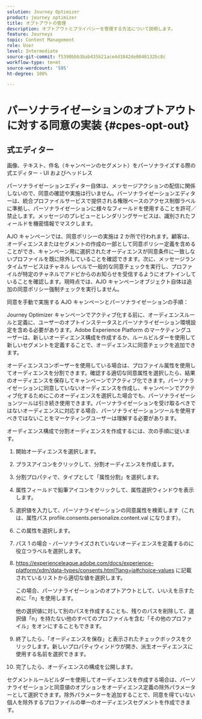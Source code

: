 ```yaml
---
solution: Journey Optimizer
product: journey optimizer
title: オプトアウトの管理
description: オプトアウトとプライバシーを管理する方法について説明します。
feature: Journeys
topic: Content Management
role: User
level: Intermediate
source-git-commit: f5390bbb3bab435b21ace4d1842de0048132bc8c
workflow-type: tm+mt
source-wordcount: '585'
ht-degree: 100%

---
```


# パーソナライゼーションのオプトアウトに対する同意の実装 {#cpes-opt-out}


## 式エディター

画像、テキスト、件名（キャンペーンのセグメント）をパーソナライズする際の式エディター - UI およびヘッドレス

パーソナライゼーションエディター自体は、メッセージアクションの配信に関係しないので、同意の確認や実施は行いません。パーソナライゼーションエディターは、統合プロファイルサービスで提供される権限ベースのアクセス制御ラベルに準拠し、パーソナライゼーションに様々なフィールドを使用することを許可／禁止します。メッセージのプレビューとレンダリングサービスは、識別されたフィールドを機密情報でマスクします。

AJO キャンペーンでは、同意ポリシーの実施は 2 か所で行われます。顧客は、オーディエンスまたはセグメントの作成の一部として同意ポリシー定義を含めることができ、キャンペーン用に選択されたオーディエンスが同意条件に一致しないプロファイルを既に除外していることを確認できます。次に、メッセージランタイムサービスはチャネル レベルで一般的な同意チェックを実行し、プロファイルが特定のチャネルでアドビからのお知らせを受信するようにオプトインしていることを確認します。現時点では、AJO キャンペーンオブジェクト自体は追加の同意ポリシー強制チェックを実行しません。

同意を手動で実施する AJO キャンペーンとパーソナライゼーションの手順：

Journey Optimizer キャンペーンでアクティブ化する前に、オーディエンスルールと定義に、ユーザーのオプトインステータスとパーソナライゼーション環境設定を含める必要があります。Adobe Experience Platform のマーケティングユーザーは、新しいオーディエンス構成を作成するか、ルールビルダーを使用して新しいセグメントを定義することで、オーディエンスに同意チェックを追加できます。

オーディエンスコンポーザーを使用している場合は、プロファイル属性を使用してオーディエンスを分割できます。確認する適切な同意属性を選択したら、結果のオーディエンスを保存してキャンペーンでアクティブ化できます。パーソナライゼーションに同意していないオーディエンスを作成し、キャンペーンでアクティブ化するためにこのオーディエンスを選択した場合でも、パーソナライゼーションツールは引き続き使用できます。パーソナライゼーションを受け取るべきではないオーディエンスに対応する場合、パーソナライゼーションツールを使用すべきではないことをマーケティングユーザーは理解する必要があります。

オーディエンス構成で分割オーディエンスを作成するには、次の手順に従います。

1. 開始オーディエンスを選択します。

1. プラスアイコンをクリックして、分割オーディエンスを作成します。

1. 分割プロパティで、タイプとして「属性分割」を選択します。

1. 属性フィールドで鉛筆アイコンをクリックして、属性選択ウィンドウを表示します。

1. 選択値を入力して、パーソナライゼーションの同意属性を検索します（これは、属性パス profile.consents.personalize.content.val になります）。

1. この属性を選択します。

1. パス 1 の場合 - パーソナライズされていないオーディエンスを定義するのに役立つラベルを選択します。

1. https://experienceleague.adobe.com/docs/experience-platform/xdm/data-types/consents.html?lang=ja#choice-values に記載されているリストから適切な値を選択します。

   この場合、パーソナライゼーションのオプトアウトとして、いいえを示すために「n」を使用します。

   他の選択値に対して別のパスを作成することも、残りのパスを削除して、選択値「n」を持たない他のすべてのプロファイルを含む「その他のプロファイル」をオンにすることもできます。

1. 終了したら、「オーディエンスを保存」と表示されたチェックボックスをクリックします。新しいプロパティウィンドウが開き、派生オーディエンスに使用する名前を選択できます。

1. 完了したら、オーディエンスの構成を公開します。

セグメントルールビルダーを使用してオーディエンスを作成する場合は、パーソナライゼーションと同意値のオプションをオーディエンス定義の除外パラメーターとして選択できます。除外パラメーターを追加することで、同意を得ていない個人を除外するプロファイルの単一のオーディエンスセグメントを作成できます。

